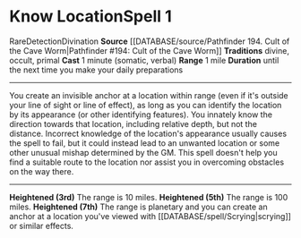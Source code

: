 ﻿---
component:
- Somatic
- Verbal
duration: until the next time you make your daily preparations
heighten: 3rd, 5th, 7th
heighten_level: 1, 3, 5, 7
id: '1429'
level: '1'
name: Know Location
range: 1 mile
rarity: Rare
school: Divination
source: '[[DATABASE/source/Pathfinder 194. Cult of the Cave Worm|Pathfinder #194:
  Cult of the Cave Worm]]'
tradition:
- Divine
- Occult
- Primal
trait:
- '[[DATABASE/trait/Detection|Detection]]'
- '[[DATABASE/trait/Divination|Divination]]'
- '[[DATABASE/trait/Rare|Rare]]'
type: Spell

---
# Know Location<span class="item-type">Spell 1</span>

<span class="trait-rare item-trait">Rare</span><span class="item-trait">Detection</span><span class="item-trait">Divination</span>
**Source** [[DATABASE/source/Pathfinder 194. Cult of the Cave Worm|Pathfinder #194: Cult of the Cave Worm]]
**Traditions** divine, occult, primal
**Cast** 1 minute (somatic, verbal)
**Range** 1 mile
**Duration** until the next time you make your daily preparations

---
You create an invisible anchor at a location within range (even if it's outside your line of sight or line of effect), as long as you can identify the location by its appearance (or other identifying features). You innately know the direction towards that location, including relative depth, but not the distance.
 Incorrect knowledge of the location's appearance usually causes the spell to fail, but it could instead lead to an unwanted location or some other unusual mishap determined by the GM. This spell doesn't help you find a suitable route to the location nor assist you in overcoming obstacles on the way there.

---
**Heightened (3rd)** The range is 10 miles.
**Heightened (5th)** The range is 100 miles.
**Heightened (7th)** The range is planetary and you can create an anchor at a location you've viewed with [[DATABASE/spell/Scrying|scrying]] or similar effects.
